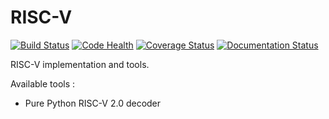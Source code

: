 # RISC-V

[![Build Status](https://travis-ci.org/meetshah1995/riscv.svg?branch=master)](https://travis-ci.org/meetshah1995/riscv)
[![Code Health](https://landscape.io/github/meetshah1995/riscv/master/landscape.svg?style=flat)](https://landscape.io/github/meetshah1995/riscv/master)
[![Coverage Status](https://coveralls.io/repos/github/meetshah1995/riscv/badge.svg?branch=master)](https://coveralls.io/github/meetshah1995/riscv?branch=dev)
[![Documentation Status](https://readthedocs.org/projects/riscv/badge/?version=latest)](http://riscv.readthedocs.io/en/latest/?badge=latest)

RISC-V implementation and tools.

Available tools : 

* Pure Python RISC-V 2.0 decoder 
